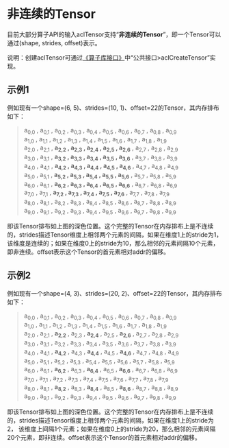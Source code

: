 # 非连续的Tensor
目前大部分算子API的输入aclTensor支持“**非连续的Tensor**”，即一个Tensor可以通过\(shape, strides, offset\)表示。

说明：创建aclTensor可通过[《算子库接口》](https://hiascend.com/document/redirect/CannCommunityOplist)中“公共接口>aclCreateTensor”实现。

## 示例1

例如现有一个shape=\(6, 5\)、strides=\(10, 1\)、offset=22的Tensor，其内存排布如下：
> a<sub>0,0</sub> , a<sub>0,1</sub> , a<sub>0,2</sub> , a<sub>0,3</sub> , a<sub>0,4</sub> , a<sub>0,5</sub> , a<sub>0,6</sub> , a<sub>0,7</sub> , a<sub>0,8</sub> , a<sub>0,9</sub>  
> a<sub>1,0</sub> , a<sub>1,1</sub> , a<sub>1,2</sub> , a<sub>1,3</sub> , a<sub>1,4</sub> , a<sub>1,5</sub> , a<sub>1,6</sub> , a<sub>1,7</sub> , a<sub>1,8</sub> , a<sub>1,9</sub>  
> a<sub>2,0</sub> , a<sub>2,1</sub> , **a<sub>2,2</sub> , a<sub>2,3</sub> , a<sub>2,4</sub> , a<sub>2,5</sub> , a<sub>2,6</sub>** , a<sub>2,7</sub> , a<sub>2,8</sub> , a<sub>2,9</sub>  
> a<sub>3,0</sub> , a<sub>3,1</sub> , **a<sub>3,2</sub> , a<sub>3,3</sub> , a<sub>3,4</sub> , a<sub>3,5</sub> , a<sub>3,6</sub>** , a<sub>3,7</sub> , a<sub>3,8</sub> , a<sub>3,9</sub>  
> a<sub>4,0</sub> , a<sub>4,1</sub> , **a<sub>4,2</sub> , a<sub>4,3</sub> , a<sub>4,4</sub> , a<sub>4,5</sub> , a<sub>4,6</sub>** , a<sub>4,7</sub> , a<sub>4,8</sub> , a<sub>4,9</sub>  
> a<sub>5,0</sub> , a<sub>5,1</sub> , **a<sub>5,2</sub> , a<sub>5,3</sub> , a<sub>5,4</sub> , a<sub>5,5</sub> , a<sub>5,6</sub>** , a<sub>5,7</sub> , a<sub>5,8</sub> , a<sub>5,9</sub>  
> a<sub>6,0</sub> , a<sub>6,1</sub> , **a<sub>6,2</sub> , a<sub>6,3</sub> , a<sub>6,4</sub> , a<sub>6,5</sub> , a<sub>6,6</sub>** , a<sub>6,7</sub> , a<sub>6,8</sub> , a<sub>6,9</sub>  
> a<sub>7,0</sub> , a<sub>7,1</sub> , **a<sub>7,2</sub> , a<sub>7,3</sub> , a<sub>7,4</sub> , a<sub>7,5</sub> , a<sub>7,6</sub>** , a<sub>7,7</sub> , a<sub>7,8</sub> , a<sub>7,9</sub>  
> a<sub>8,0</sub> , a<sub>8,1</sub> , a<sub>8,2</sub> , a<sub>8,3</sub> , a<sub>8,4</sub> , a<sub>8,5</sub> , a<sub>8,6</sub> , a<sub>8,7</sub> , a<sub>8,8</sub> , a<sub>8,9</sub>  
> a<sub>9,0</sub> , a<sub>9,1</sub> , a<sub>9,2</sub> , a<sub>9,3</sub> , a<sub>9,4</sub> , a<sub>9,5</sub> , a<sub>9,6</sub> , a<sub>9,7</sub> , a<sub>9,8</sub> , a<sub>9,9</sub>  


即该Tensor排布如上图的深色位置。这个完整的Tensor在内存排布上是不连续的，strides描述Tensor维度上相邻两个元素的间隔，如果在维度1上的stride为1， 该维度是连续的；如果在维度0上的stride为10，那么相邻的元素间隔10个元素，即非连续。offset表示这个Tensor的首元素相对addr的偏移。

## 示例2

例如现有一个shape=\(4, 3\)、strides=\(20, 2\)、offset=22的Tensor，其内存排布如下：

> a<sub>0,0</sub> , a<sub>0,1</sub> , a<sub>0,2</sub> , a<sub>0,3</sub> , a<sub>0,4</sub> , a<sub>0,5</sub> , a<sub>0,6</sub> , a<sub>0,7</sub> , a<sub>0,8</sub> , a<sub>0,9</sub>  
> a<sub>1,0</sub> , a<sub>1,1</sub> , a<sub>1,2</sub> , a<sub>1,3</sub> , a<sub>1,4</sub> , a<sub>1,5</sub> , a<sub>1,6</sub> , a<sub>1,7</sub> , a<sub>1,8</sub> , a<sub>1,9</sub>  
> a<sub>2,0</sub> , a<sub>2,1</sub> , **a<sub>2,2</sub>** , a<sub>2,3</sub> , **a<sub>2,4</sub>** , a<sub>2,5</sub> , **a<sub>2,6</sub>** , a<sub>2,7</sub> , a<sub>2,8</sub> , a<sub>2,9</sub>  
> a<sub>3,0</sub> , a<sub>3,1</sub> , a<sub>3,2</sub> , a<sub>3,3</sub> , a<sub>3,4</sub> , a<sub>3,5</sub> , a<sub>3,6</sub> , a<sub>3,7</sub> , a<sub>3,8</sub> , a<sub>3,9</sub>  
> a<sub>4,0</sub> , a<sub>4,1</sub> , **a<sub>4,2</sub>** , a<sub>4,3</sub> , **a<sub>4,4</sub>** , a<sub>4,5</sub> , **a<sub>4,6</sub>** , a<sub>4,7</sub> , a<sub>4,8</sub> , a<sub>4,9</sub>  
> a<sub>5,0</sub> , a<sub>5,1</sub> , a<sub>5,2</sub> , a<sub>5,3</sub> , a<sub>5,4</sub> , a<sub>5,5</sub> , a<sub>5,6</sub> , a<sub>5,7</sub> , a<sub>5,8</sub> , a<sub>5,9</sub>  
> a<sub>6,0</sub> , a<sub>6,1</sub> , **a<sub>6,2</sub>** , a<sub>6,3</sub> , **a<sub>6,4</sub>** , a<sub>6,5</sub> , **a<sub>6,6</sub>** , a<sub>6,7</sub> , a<sub>6,8</sub> , a<sub>6,9</sub>  
> a<sub>7,0</sub> , a<sub>7,1</sub> , a<sub>7,2</sub> , a<sub>7,3</sub> , a<sub>7,4</sub> , a<sub>7,5</sub> , a<sub>7,6</sub> , a<sub>7,7</sub> , a<sub>7,8</sub> , a<sub>7,9</sub>  
> a<sub>8,0</sub> , a<sub>8,1</sub> , **a<sub>8,2</sub>** , a<sub>8,3</sub> , **a<sub>8,4</sub>** , a<sub>8,5</sub> , **a<sub>8,6</sub>** , a<sub>8,7</sub> , a<sub>8,8</sub> , a<sub>8,9</sub>  
> a<sub>9,0</sub> , a<sub>9,1</sub> , a<sub>9,2</sub> , a<sub>9,3</sub> , a<sub>9,4</sub> , a<sub>9,5</sub> , a<sub>9,6</sub> , a<sub>9,7</sub> , a<sub>9,8</sub> , a<sub>9,9</sub>  

即该Tensor排布如上图的深色位置。这个完整的Tensor在内存排布上是不连续的，strides描述Tensor维度上相邻两个元素的间隔，如果在维度1上的stride为2， 该维度上间隔1个元素；如果在维度0上的stride为20，那么相邻的元素间隔20个元素，即非连续。offset表示这个Tensor的首元素相对addr的偏移。